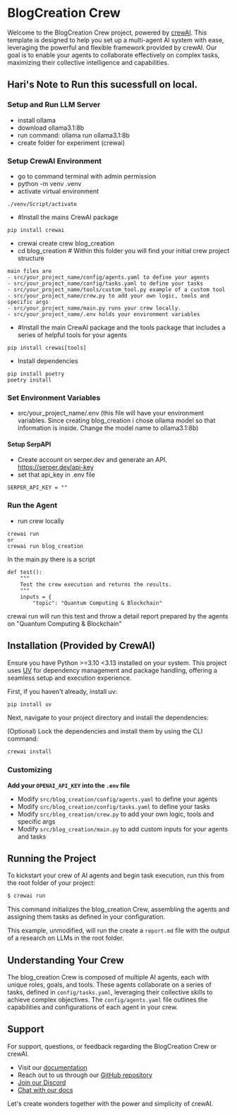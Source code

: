 # BlogCreation Crew

Welcome to the BlogCreation Crew project, powered by [crewAI](https://crewai.com). This template is designed to help you set up a multi-agent AI system with ease, leveraging the powerful and flexible framework provided by crewAI. Our goal is to enable your agents to collaborate effectively on complex tasks, maximizing their collective intelligence and capabilities.

## Hari's Note to Run this sucessfull on local.

### Setup and Run LLM Server
- install ollama 
- download ollama3.1:8b
- run command: ollama run ollama3.1:8b
- create folder for experiment (crewai)

### Setup CrewAI Environment
- go to command terminal with admin permission
- python -m venv .venv 
- activate virtual environment
```
./venv/Script/activate
```
- #Install the mains CrewAI package
```
pip install crewai
```
- crewai create crew blog_creation
- cd blog_creation # Within this folder you will find your initial crew project structure
```
main files are 
- src/your_project_name/config/agents.yaml to define your agents
- src/your_project_name/config/tasks.yaml to define your tasks
- src/your_project_name/tools/custom_tool.py example of a custom tool
- src/your_project_name/crew.py to add your own logic, tools and specific args
- src/your_project_name/main.py runs your crew locally.
- src/your_project_name/.env holds your environment variables
```

- #Install the main CrewAI package and the tools package that includes a series of helpful tools for your agents
```
pip install crewai[tools]
```
- Install dependencies
```
pip install poetry
poetry install
```

### Set Environment Variables 
- src/your_project_name/.env (this file will have your environment variables. Since creating blog_creation i chose ollama model so that information is inside. Change the model name to ollama3.1:8b)

#### Setup SerpAPI
- Create account on serper.dev and generate an API. 
https://serper.dev/api-key
- set that api_key in .env file
```
SERPER_API_KEY = ""
```

### Run the Agent
- run crew locally
```
crewai run
or
crewai run blog_creation
```
In the main.py there is a script
```
def test():
    """
    Test the crew execution and returns the results.
    """
    inputs = {
        "topic": "Quantum Computing & Blockchain"
```
crewai run will run this test and throw a detail report prepared by the agents on "Quantum Computing & Blockchain"

## Installation (Provided by CrewAI)

Ensure you have Python >=3.10 <3.13 installed on your system. This project uses [UV](https://docs.astral.sh/uv/) for dependency management and package handling, offering a seamless setup and execution experience.

First, if you haven't already, install uv:

```bash
pip install uv
```

Next, navigate to your project directory and install the dependencies:

(Optional) Lock the dependencies and install them by using the CLI command:
```bash
crewai install
```
### Customizing

**Add your `OPENAI_API_KEY` into the `.env` file**

- Modify `src/blog_creation/config/agents.yaml` to define your agents
- Modify `src/blog_creation/config/tasks.yaml` to define your tasks
- Modify `src/blog_creation/crew.py` to add your own logic, tools and specific args
- Modify `src/blog_creation/main.py` to add custom inputs for your agents and tasks

## Running the Project

To kickstart your crew of AI agents and begin task execution, run this from the root folder of your project:

```bash
$ crewai run
```

This command initializes the blog_creation Crew, assembling the agents and assigning them tasks as defined in your configuration.

This example, unmodified, will run the create a `report.md` file with the output of a research on LLMs in the root folder.

## Understanding Your Crew

The blog_creation Crew is composed of multiple AI agents, each with unique roles, goals, and tools. These agents collaborate on a series of tasks, defined in `config/tasks.yaml`, leveraging their collective skills to achieve complex objectives. The `config/agents.yaml` file outlines the capabilities and configurations of each agent in your crew.

## Support

For support, questions, or feedback regarding the BlogCreation Crew or crewAI.
- Visit our [documentation](https://docs.crewai.com)
- Reach out to us through our [GitHub repository](https://github.com/joaomdmoura/crewai)
- [Join our Discord](https://discord.com/invite/X4JWnZnxPb)
- [Chat with our docs](https://chatg.pt/DWjSBZn)

Let's create wonders together with the power and simplicity of crewAI.
